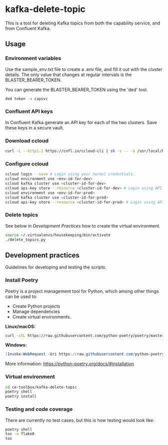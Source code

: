 # kafka-delete-topic

This is a tool for deleting Kafka topics from both the capability service, and from Confluent Kafka.

## Usage

### Environment variables

Use the sample_env.txt file to create a .env file, and fill it out with the cluster details.
The only value that changes at regular intervals is the BLASTER_BEARER_TOKEN.

You can generate the BLASTER_BEARER_TOKEN using the 'ded' tool.

```bash
ded token -a capsvc
```

### Confluent API keys

In Confluent Kafka generate an API key for each of the two clusters. Save these keys in a secure vault.

### Download ccloud

```bash
curl -L --http1.1 https://cnfl.io/ccloud-cli | sh -s -- -b /usr/local/bin
```

### Configure ccloud

```bash
ccloud login --save # Login using your normal credentials.
ccloud environment use <env-id-for-dev>
ccloud kafka cluster use <cluster-id-for-dev>
ccloud api-key store --resource <cluster-id-for-dev> # Login using API key for dev
ccloud environment use <env-id-for-prod>
ccloud kafka cluster use <cluster-id-for-prod>
ccloud api-key store --resource <cluster-id-for-prod> # Login using API key for prod
```

### Delete topics

See below in _Development Practices_ how to create the virtual environment.

```bash
source ~/.virtualenvs/housekeeping/bin/activate
./delete_topics.py
```

## Development practices

Guidelines for developing and testing the scripts.

### Install Poetry

Poetry is a project management tool for Python, which among other things can be used to:

- Create Python projects
- Manage dependencies
- Create virtual environments.

**Linux/macOS:**

```bash
curl -sSL https://raw.githubusercontent.com/python-poetry/poetry/master/get-poetry.py | python -
```

**Windows:**

```ps1
(Invoke-WebRequest -Uri https://raw.githubusercontent.com/python-poetry/poetry/master/get-poetry.py -UseBasicParsing).Content | python -
```

More information: <https://python-poetry.org/docs/#installation>

### Virtual environment

```bash
cd ce-toolbox/kafka-delete-topic
poetry shell
poetry install
```

### Testing and code coverage

There are currently no test cases, but this is how testing would look like:

```bash
poetry shell
tox -e flake8
tox
```
